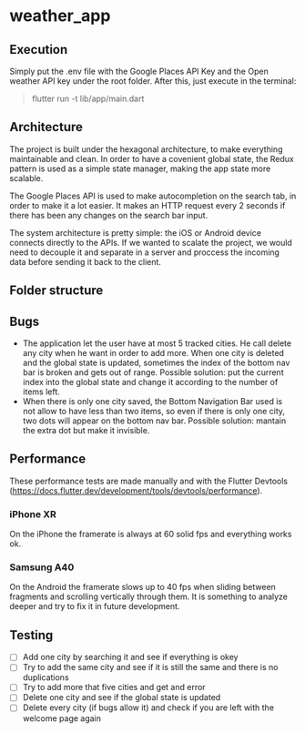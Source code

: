 # weather_app

## Execution

Simply put the .env file with the Google Places API Key and the Open weather API key under the root folder. After this, just execute in the terminal:

> flutter run -t lib/app/main.dart

## Architecture

The project is built under the hexagonal architecture, to make everything maintainable and clean. In order to have a covenient global state, the Redux pattern is used as a simple state manager, making the app state more scalable.

The Google Places API is used to make autocompletion on the search tab, in order to make it a lot easier. It makes an HTTP request every 2 seconds if there has been any changes on the search bar input.

The system architecture is pretty simple: the iOS or Android device connects directly to the APIs. If we wanted to scalate the project, we would need to decouple it and separate in a server and proccess the incoming data before sending it back to the client.

## Folder structure



## Bugs

- The application let the user have at most 5 tracked cities. He call delete any city when he want in order to add more. When one city is deleted and the global state is updated, sometimes the index of the bottom nav bar is broken and gets out of range. Possible solution: put the current index into the global state and change it according to the number of items left.
- When there is only one city saved, the Bottom Navigation Bar used is not allow to have less than two items, so even if there is only one city, two dots will appear on the bottom nav bar. Possible solution: mantain the extra dot but make it invisible.

## Performance

These performance tests are made manually and with the Flutter Devtools (https://docs.flutter.dev/development/tools/devtools/performance). 

### iPhone XR

On the iPhone the framerate is always at 60 solid fps and everything works ok.

### Samsung A40

On the Android the framerate slows up to 40 fps when sliding between fragments and scrolling vertically through them. It is something to analyze deeper and try to fix it in future development. 

## Testing

- [ ] Add one city by searching it and see if everything is okey
- [ ] Try to add the same city and see if it is still the same and there is no duplications
- [ ] Try to add more that five cities and get and error
- [ ] Delete one city and see if the global state is updated
- [ ] Delete every city (if bugs allow it) and check if you are left with the welcome page again
